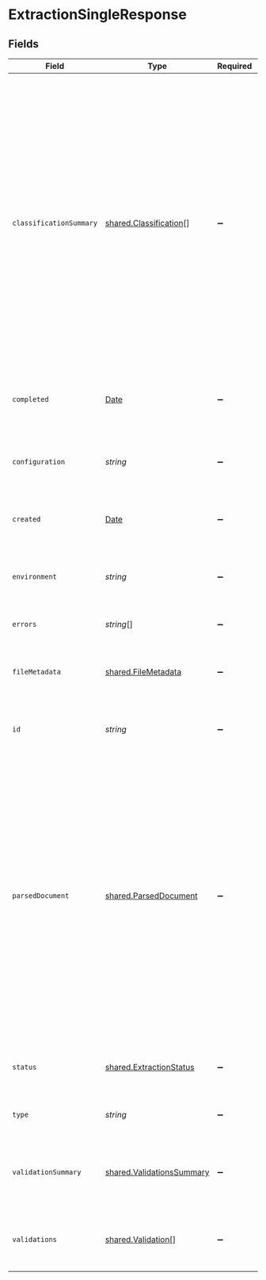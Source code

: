 # ExtractionSingleResponse


## Fields

| Field                                                                                                                                                                                                                                                                                                                                                                                                                          | Type                                                                                                                                                                                                                                                                                                                                                                                                                           | Required                                                                                                                                                                                                                                                                                                                                                                                                                       | Description                                                                                                                                                                                                                                                                                                                                                                                                                    | Example                                                                                                                                                                                                                                                                                                                                                                                                                        |
| ------------------------------------------------------------------------------------------------------------------------------------------------------------------------------------------------------------------------------------------------------------------------------------------------------------------------------------------------------------------------------------------------------------------------------ | ------------------------------------------------------------------------------------------------------------------------------------------------------------------------------------------------------------------------------------------------------------------------------------------------------------------------------------------------------------------------------------------------------------------------------ | ------------------------------------------------------------------------------------------------------------------------------------------------------------------------------------------------------------------------------------------------------------------------------------------------------------------------------------------------------------------------------------------------------------------------------ | ------------------------------------------------------------------------------------------------------------------------------------------------------------------------------------------------------------------------------------------------------------------------------------------------------------------------------------------------------------------------------------------------------------------------------ | ------------------------------------------------------------------------------------------------------------------------------------------------------------------------------------------------------------------------------------------------------------------------------------------------------------------------------------------------------------------------------------------------------------------------------ |
| `classificationSummary`                                                                                                                                                                                                                                                                                                                                                                                                        | [shared.Classification](../../models/shared/classification.md)[]                                                                                                                                                                                                                                                                                                                                                               | :heavy_minus_sign:                                                                                                                                                                                                                                                                                                                                                                                                             | Metadata about how Sensible chose the config to use for this extraction. Sensible compares all configs in the document type, then chooses the best extraction using fingerprints, scores, or a combination of the two. When two extractions tie by score and fingerprints, Sensible chooses the first configuration in alphabetic order. For more details, see [fingerprints](https://docs.sensible.so/docs/fingerprint#notes) | [object Object],[object Object]                                                                                                                                                                                                                                                                                                                                                                                                |
| `completed`                                                                                                                                                                                                                                                                                                                                                                                                                    | [Date](https://developer.mozilla.org/en-US/docs/Web/JavaScript/Reference/Global_Objects/Date)                                                                                                                                                                                                                                                                                                                                  | :heavy_minus_sign:                                                                                                                                                                                                                                                                                                                                                                                                             | Date and time Sensible set the extraction's status to COMPLETED                                                                                                                                                                                                                                                                                                                                                                | 2022-10-31T16:27:53.741Z                                                                                                                                                                                                                                                                                                                                                                                                       |
| `configuration`                                                                                                                                                                                                                                                                                                                                                                                                                | *string*                                                                                                                                                                                                                                                                                                                                                                                                                       | :heavy_minus_sign:                                                                                                                                                                                                                                                                                                                                                                                                             | Name of the "configuration",  a collection of SenseML queries for extracting document data.                                                                                                                                                                                                                                                                                                                                    | config_for_x_company                                                                                                                                                                                                                                                                                                                                                                                                           |
| `created`                                                                                                                                                                                                                                                                                                                                                                                                                      | [Date](https://developer.mozilla.org/en-US/docs/Web/JavaScript/Reference/Global_Objects/Date)                                                                                                                                                                                                                                                                                                                                  | :heavy_minus_sign:                                                                                                                                                                                                                                                                                                                                                                                                             | Date and time Sensible created the extraction                                                                                                                                                                                                                                                                                                                                                                                  | 2022-10-31T16:27:53.433                                                                                                                                                                                                                                                                                                                                                                                                        |
| `environment`                                                                                                                                                                                                                                                                                                                                                                                                                  | *string*                                                                                                                                                                                                                                                                                                                                                                                                                       | :heavy_minus_sign:                                                                                                                                                                                                                                                                                                                                                                                                             | Name of the environment to which the configuration used by this extraction was published.                                                                                                                                                                                                                                                                                                                                      | development                                                                                                                                                                                                                                                                                                                                                                                                                    |
| `errors`                                                                                                                                                                                                                                                                                                                                                                                                                       | *string*[]                                                                                                                                                                                                                                                                                                                                                                                                                     | :heavy_minus_sign:                                                                                                                                                                                                                                                                                                                                                                                                             | Extraction error messages.                                                                                                                                                                                                                                                                                                                                                                                                     | Error retrieving PDF metadata: Invalid PDF structure                                                                                                                                                                                                                                                                                                                                                                           |
| `fileMetadata`                                                                                                                                                                                                                                                                                                                                                                                                                 | [shared.FileMetadata](../../models/shared/filemetadata.md)                                                                                                                                                                                                                                                                                                                                                                     | :heavy_minus_sign:                                                                                                                                                                                                                                                                                                                                                                                                             | Metadata about the PDF file, for example author, authoring tool, and modified date.                                                                                                                                                                                                                                                                                                                                            |                                                                                                                                                                                                                                                                                                                                                                                                                                |
| `id`                                                                                                                                                                                                                                                                                                                                                                                                                           | *string*                                                                                                                                                                                                                                                                                                                                                                                                                       | :heavy_minus_sign:                                                                                                                                                                                                                                                                                                                                                                                                             | Unique ID for the extraction, used to retrieve the extraction                                                                                                                                                                                                                                                                                                                                                                  | 246a6f60-0e5b-11eb-b720-295a6fba723e                                                                                                                                                                                                                                                                                                                                                                                           |
| `parsedDocument`                                                                                                                                                                                                                                                                                                                                                                                                               | [shared.ParsedDocument](../../models/shared/parseddocument.md)                                                                                                                                                                                                                                                                                                                                                                 | :heavy_minus_sign:                                                                                                                                                                                                                                                                                                                                                                                                             | Data extracted from the document, structured as an array of fields.<br/>Configure the verbosity parameter in the SenseML configuration to return<br/>extraction metadata, such as:<br/>- page numbers<br/>- the bounding polygons that<br/>define line coordinates<br/>- for text that Sensible OCR'd, confidence scores.<br/>For more information, see [Verbosity](doc:verbosity).<br/>                                       |                                                                                                                                                                                                                                                                                                                                                                                                                                |
| `status`                                                                                                                                                                                                                                                                                                                                                                                                                       | [shared.ExtractionStatus](../../models/shared/extractionstatus.md)                                                                                                                                                                                                                                                                                                                                                             | :heavy_minus_sign:                                                                                                                                                                                                                                                                                                                                                                                                             | Extraction status (WAITING, COMPLETE, FAILED)                                                                                                                                                                                                                                                                                                                                                                                  | COMPLETE                                                                                                                                                                                                                                                                                                                                                                                                                       |
| `type`                                                                                                                                                                                                                                                                                                                                                                                                                         | *string*                                                                                                                                                                                                                                                                                                                                                                                                                       | :heavy_minus_sign:                                                                                                                                                                                                                                                                                                                                                                                                             | Unique user-friendly name for a document type                                                                                                                                                                                                                                                                                                                                                                                  | auto_insurance_quotes_all_carriers                                                                                                                                                                                                                                                                                                                                                                                             |
| `validationSummary`                                                                                                                                                                                                                                                                                                                                                                                                            | [shared.ValidationsSummary](../../models/shared/validationssummary.md)                                                                                                                                                                                                                                                                                                                                                         | :heavy_minus_sign:                                                                                                                                                                                                                                                                                                                                                                                                             | Summary of the extracted fields that failed validation rules you write in the Sensible app.                                                                                                                                                                                                                                                                                                                                    |                                                                                                                                                                                                                                                                                                                                                                                                                                |
| `validations`                                                                                                                                                                                                                                                                                                                                                                                                                  | [shared.Validation](../../models/shared/validation.md)[]                                                                                                                                                                                                                                                                                                                                                                       | :heavy_minus_sign:                                                                                                                                                                                                                                                                                                                                                                                                             | Which extracted fields failed validation rules you write in the Sensible app                                                                                                                                                                                                                                                                                                                                                   | [object Object],[object Object]                                                                                                                                                                                                                                                                                                                                                                                                |
